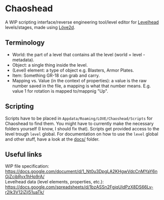 # Chaoshead
A WIP scripting interface/reverse engineering tool/level editor for [Levelhead](https://www.bscotch.net/games/levelhead/) levels/stages, made using [Löve2d](http://www.love2d.org).

## Terminology
- World: the part of a level that contains all the level (world = level - metadata).
- Object: a single thing inside the level.
- (Level) element: a type of object e.g. Blasters, Armor Plates.
- Item: Something GR-18 can grab and carry.
- Mapping vs. Value (in the context of properties): a value is the raw number saved in the file, a mapping is what that number means.
  E.g. value 1 for rotation is mapped to/mappnig "Up".

## Scripting
Scripts have to be placed in `Appdata/Roaming/LOVE/Chaoshead/Scripts` for Chaoshead to find them.
You might have to currently make the necessary folders yourself (I know, I should fix that).
Scripts get provided access to the level trough `level` global.
For documentation on how to use the `level` global and other stuff, have a look at the [docs/](docs/) folder.

## Useful links
WIP file specification:<br>
https://docs.google.com/document/d/1_Nt0u3DpgLA2KHgwVdcCnMYaY6nGjZcjbRyx1hHp9rA/<br>
Levelhead data (level elements, properties, etc.):<br>
https://docs.google.com/spreadsheets/d/1bzASSn2FgjqUldPzX8DS66Lv-r2lk3V12jZjl51uaTk/<br>
